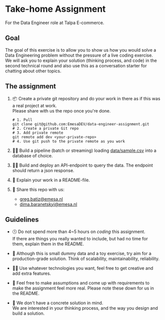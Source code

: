 # Take-home Assignment
For the Data Engineer role at Talpa E-commerce.

## Goal

The goal of this exercise is to allow you to show us how you would solve a Data Engineering problem without the pressure of a live coding exercise. We will ask you to explain your solution (thinking process, and code) in the second technical round and also use this as a conversation starter for chatting about other topics.

## The assignment

1. 📦 Create a private git repository and do your work in there as if this was a real project at work.  
Please share with us the repo once you're done.  

    ```
    # 1. Pull
    git clone git@github.com:EmesaDEV/data-engineer-assignment.git
    # 2. Create a private Git repo
    # 3. Add private remote
    git remote add dev <your-private-repo>
    # 4. Use git push to the private remote as you work
    ```

1. 👨‍🔧 Build a pipeline (batch or streaming) loading [data/sample.csv](data/sample.csv) into a database of choice.

2. 👨‍🔧 Build and deploy an API-endpoint to query the data. The endpoint should return a json response.

3. 📓 Explain your work in a README-file.

4. 👥 Share this repo with us:
    - greg.batiz@emesa.nl
    - dima.baranetskyi@emesa.nl

## Guidelines

- 🕔 Do not spend more than 4~5 hours on *coding* this assignment.  
If there are things you really wanted to include, but had no time for them, explain them in the README.

- 🚀 Although this is small dummy data and a toy exercise, try aim for a production-grade solution. Think of scalability, maintainability, reliability.

- 👨‍💻 Use whatever technologies you want, feel free to get creative and add extra features.

- 🤔 Feel free to make assumptions and come up with requirements to make the assignment feel more real. Please note these down for us in the README.

- 💭 We don't have a concrete solution in mind.  
  We are interested in your thinking process, and the way you design and build a solution.
